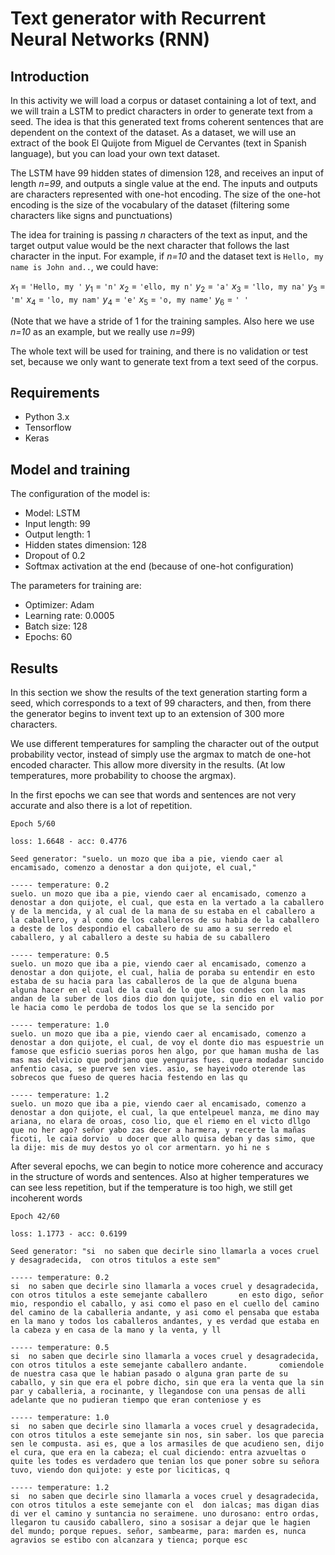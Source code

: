 # Text generator with Recurrent Neural Networks (RNN)

## Introduction

In this activity we will load a corpus or dataset containing a lot of text, and we will train a LSTM to predict characters in order to generate text from a seed. The idea is that this generated text froms coherent sentences that are dependent on the context of the dataset.
As a dataset, we will use an extract of the book El Quijote from Miguel de Cervantes (text in Spanish language), but you can load your own text dataset.

The LSTM have 99 hidden states of dimension 128, and receives an input of length *n=99*, and outputs a single value at the end. The inputs and outputs are characters represented with one-hot encoding. The size of the one-hot encoding is the size of the vocabulary of the dataset (filtering some characters like signs and punctuations)

The idea for training is passing *n* characters of the text as input, and the target output value would be the next character that follows the last character in the input. For example, if *n=10* and the dataset text is `Hello, my name is John and..`, we could have:

$x_1$ = `'Hello, my '`    $y_1$ = `'n'`
$x_2$ = `'ello, my n'`    $y_2$ = `'a'`
$x_3$ = `'llo, my na'`    $y_3$ = `'m'`
$x_4$ = `'lo, my nam'`    $y_4$ = `'e'`
$x_5$ = `'o, my name'`    $y_6$ = `' '`

(Note that we have a stride of 1 for the training samples. Also here we use *n=10* as an example, but we really use *n=99*)

The whole text will be used for training, and there is no validation or test set, because we only want to generate text from a text seed of the corpus.

## Requirements

- Python 3.x
- Tensorflow
- Keras

## Model and training

The configuration of the model is:

* Model: LSTM
* Input length: 99
* Output length: 1
* Hidden states dimension: 128 
* Dropout of 0.2
* Softmax activation at the end (because of one-hot configuration)

The parameters for training are:

* Optimizer: Adam
* Learning rate: 0.0005
* Batch size: 128
* Epochs: 60

## Results

In this section we show the results of the text generation starting form a seed, which corresponds to a text of 99 characters, and then, from there the generator begins to invent text up to an extension of 300 more characters.

We use different temperatures for sampling the character out of the output probability vector, instead of simply use the argmax to match de one-hot encoded character. This allow more diversity in the results. (At low temperatures, more probability to choose the argmax).

In the first epochs we can see that words and sentences are not very accurate and also there is a lot of repetition.

```
Epoch 5/60

loss: 1.6648 - acc: 0.4776

Seed generator: "suelo. un mozo que iba a pie, viendo caer al encamisado, comenzo a denostar a don quijote, el cual,"

----- temperature: 0.2
suelo. un mozo que iba a pie, viendo caer al encamisado, comenzo a denostar a don quijote, el cual, que esta en la vertado a la caballero y de la mencida, y al cual de la mana de su estaba en el caballero a la caballero, y al como de los caballeros de su habia de la caballero a deste de los despondio el caballero de su amo a su serredo el caballero, y al caballero a deste su habia de su caballero

----- temperature: 0.5
suelo. un mozo que iba a pie, viendo caer al encamisado, comenzo a denostar a don quijote, el cual, halia de poraba su entendir en esto estaba de su hacia para las caballeros de la que de alguna buena alguna hacer en el cual de la cual de lo que los condes con la mas andan de la suber de los dios dio don quijote, sin dio en el valio por le hacia como le perdoba de todos los que se la sencido por 

----- temperature: 1.0
suelo. un mozo que iba a pie, viendo caer al encamisado, comenzo a denostar a don quijote, el cual, de voy el donte dio mas espuestrie un famose que esficio suerias poros hen algo, por que haman musha de las mas mas delvicio que podrjano que yenguras fues. quera modadar suncido anfentio casa, se puerve sen vies. asio, se hayeivodo oterende las sobrecos que fueso de queres hacia festendo en las qu

----- temperature: 1.2
suelo. un mozo que iba a pie, viendo caer al encamisado, comenzo a denostar a don quijote, el cual, la que entelpeuel manza, me dino may ariana, no elara de oroas, coso lio, que el riemo en el victo dllgo que no her ago? señor yabo zas decer a harmera, y recerte la mañas ficoti, le caia dorvio  u docer que allo quisa deban y das simo, que la dije: mis de muy destos yo ol cor armentarn. yo hi ne s
```

After several epochs, we can begin to notice more coherence and accuracy in the structure of words and sentences. Also at higher temperatures we can see less repetition, but if the temperature is too high, we still get incoherent words

```
Epoch 42/60

loss: 1.1773 - acc: 0.6199

Seed generator: "si  no saben que decirle sino llamarla a voces cruel y desagradecida,  con otros titulos a este sem"

----- temperature: 0.2
si  no saben que decirle sino llamarla a voces cruel y desagradecida,  con otros titulos a este semejante caballero       en esto digo, señor mio, respondio el caballo, y asi como el paso en el cuello del camino del camino de la caballeria andante, y asi como el pensaba que estaba en la mano y todos los caballeros andantes, y es verdad que estaba en la cabeza y en casa de la mano y la venta, y ll

----- temperature: 0.5
si  no saben que decirle sino llamarla a voces cruel y desagradecida,  con otros titulos a este semejante caballero andante.       comiendole de nuestra casa que le habian pasado o alguna gran parte de su caballo, y sin que era el pobre dicho, sin que era la venta que la sin par y caballeria, a rocinante, y llegandose con una pensas de alli adelante que no pudieran tiempo que eran conteniose y es

----- temperature: 1.0
si  no saben que decirle sino llamarla a voces cruel y desagradecida,  con otros titulos a este semejante sin nos, sin saber. los que parecia sen le compusta. asi es, que a los armasiles de que acudieno sen, dijo el cura, que era en la cabeza; el cual diciendo: entra azvueltas o quite les todes es verdadero que tenian los que poner sobre su señora tuvo, viendo don quijote: y este por liciticas, q

----- temperature: 1.2
si  no saben que decirle sino llamarla a voces cruel y desagradecida,  con otros titulos a este semejante con el  don ialcas; mas digan dias di ver el camino y suntancia no seraimene. uno durosano: entro ordas, llegaron tu causido caballero, sino a sosisar a dejar que le hagien del mundo; porque repues. señor, sambearme, para: marden es, nunca agravios se estibo con alcanzara y tienca; porque esc
```
